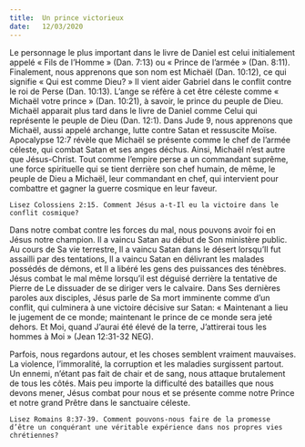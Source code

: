 ```yaml
---
title:  Un prince victorieux
date:   12/03/2020
---
```


Le personnage le plus important dans le livre de Daniel est celui initialement appelé « Fils de l’Homme » (Dan. 7:13) ou « Prince de l’armée » (Dan. 8:11). Finalement, nous apprenons que son nom est Michaël (Dan. 10:12), ce qui signifie « Qui est comme Dieu? » Il vient aider Gabriel dans le conflit contre le roi de Perse (Dan. 10:13). L’ange se réfère à cet être céleste comme « Michaël votre prince » (Dan. 10:21), à savoir, le prince du peuple de Dieu. Michaël apparait plus tard dans le livre de Daniel comme Celui qui représente le peuple de Dieu (Dan. 12:1). Dans Jude 9, nous apprenons que Michaël, aussi appelé archange, lutte contre Satan et ressuscite Moïse. Apocalypse 12:7 révèle que Michaël se présente comme le chef de l’armée céleste, qui combat Satan et ses anges déchus. Ainsi, Michaël n’est autre que Jésus-Christ. Tout comme l’empire perse a un commandant suprême, une force spirituelle qui se tient derrière son chef humain, de même, le peuple de Dieu a Michaël, leur commandant en chef, qui intervient pour combattre et gagner la guerre cosmique en leur faveur.

`Lisez Colossiens 2:15. Comment Jésus a-t-Il eu la victoire dans le conflit cosmique?`

Dans notre combat contre les forces du mal, nous pouvons avoir foi en Jésus notre champion. Il a vaincu Satan au début de Son ministère public. Au cours de Sa vie terrestre, Il a vaincu Satan dans le désert lorsqu’Il fut assailli par des tentations, Il a vaincu Satan en délivrant les malades possédés de démons, et Il a libéré les gens des puissances des ténèbres. Jésus combat le mal même lorsqu’il est déguisé derrière la tentative de Pierre de Le dissuader de se diriger vers le calvaire. Dans Ses dernières paroles aux disciples, Jésus parle de Sa mort imminente comme d’un conflit, qui culminera à une victoire décisive sur Satan: « Maintenant a lieu le jugement de ce monde; maintenant le prince de ce monde sera jeté dehors. Et Moi, quand J’aurai été élevé de la terre, J’attirerai tous les hommes à Moi » (Jean 12:31-32 NEG).

Parfois, nous regardons autour, et les choses semblent vraiment mauvaises. La violence, l’immoralité, la corruption et les maladies surgissent partout. Un ennemi, n’étant pas fait de chair et de sang, nous attaque brutalement de tous les côtés. Mais peu importe la difficulté des batailles que nous devons mener, Jésus combat pour nous et se présente comme notre Prince et notre grand Prêtre dans le sanctuaire céleste.

`Lisez Romains 8:37-39. Comment pouvons-nous faire de la promesse d’être un conquérant une véritable expérience dans nos propres vies chrétiennes?`
